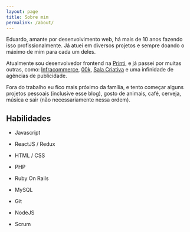```yaml
---
layout: page
title: Sobre mim
permalink: /about/
---
```


Eduardo, amante por desenvolvimento web, há mais de 10 anos fazendo isso profissionalmente. Já atuei em diversos projetos e sempre doando o máximo de mim para cada um deles.

Atualmente sou desenvolvedor frontend na [Printi](https://www.printi.com.br), e já passei por muitas outras, como: [Infracommerce](http://www.infracommerce.com.br), [00k](https://www.00k.com.br/), [Sala Criativa](http://salacriativa.com.br/) e uma infinidade de agências de publicidade.

Fora do trabalho eu fico mais próximo da família, e tento começar alguns projetos pessoais (inclusive esse blog), gosto de animais, café, cerveja, música e sair (não necessariamente nessa ordem).

## Habilidades

- Javascript

- ReactJS / Redux

- HTML / CSS

- PHP

- Ruby On Rails

- MySQL

- Git

- NodeJS

- Scrum
